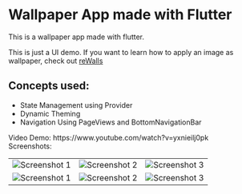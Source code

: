 # Wallpaper App made with Flutter

This is a wallpaper app made with flutter.<br>

This is just a UI demo. If you want to learn how to apply an image as wallpaper, check out [reWalls](https://github.com/bimsina/reWalls)

## Concepts used:

<ul>
<li>State Management using Provider</li>
<li>Dynamic Theming</li>
<li>Navigation Using PageViews and BottomNavigationBar</li>
</ul>
Video Demo: https://www.youtube.com/watch?v=yxnieilj0pk<br>
Screenshots:<br>
<table style={border:"none"}><tr>
<td><img src="https://user-images.githubusercontent.com/29589003/57224155-344d6180-7028-11e9-910d-2b9a432f4ed0.png" alt="Screenshot 1"/></td>
<td><img src="https://user-images.githubusercontent.com/29589003/57224187-5a730180-7028-11e9-8221-1a4dbfadc0c2.png" alt="Screenshot 2"/></td>
<td><img src="https://user-images.githubusercontent.com/29589003/57224210-6ced3b00-7028-11e9-8d0f-06eca205c63c.png" alt="Screenshot 3"/></td>
</tr>

<tr>
<td><img src="https://user-images.githubusercontent.com/29589003/57224267-98702580-7028-11e9-8a05-c720665e0b07.png" alt="Screenshot 1"/></td>
<td><img src="https://user-images.githubusercontent.com/29589003/57224283-aaea5f00-7028-11e9-9eaf-e85f9e322e5b.png" alt="Screenshot 2"/></td>
<td><img src="https://user-images.githubusercontent.com/29589003/57224288-b3429a00-7028-11e9-9fed-4b54a2a202ce.png" alt="Screenshot 3"/></td>
</tr>
</table>
